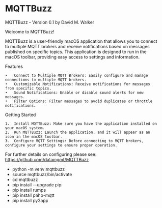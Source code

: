 # MQTTBuzz

MQTTBuzz - Version 0.1 by David M. Walker

Welcome to MQTTBuzz!

MQTTBuzz is a user-friendly macOS application that allows you to connect to multiple MQTT brokers and receive notifications based on messages published on specific topics. This application is designed to run in the macOS toolbar, providing easy access to settings and information.

Features

	•	Connect to Multiple MQTT Brokers: Easily configure and manage connections to multiple MQTT brokers.
	•	Customizable Notifications: Receive notifications for messages from specific topics.
	•	Sound Notifications: Enable or disable sound alerts for new messages.
	•	Filter Options: Filter messages to avoid duplicates or throttle notifications.

Getting Started

	1.	Install MQTTBuzz: Make sure you have the application installed on your macOS system.
	2.	Run MQTTBuzz: Launch the application, and it will appear as an icon in the macOS toolbar.
	3.	Configure MQTT Settings: Before connecting to MQTT brokers, configure your settings to ensure proper operation.

For further details on configuring please see: 
https://github.com/datamgmt/MQTTBuzz


* python -m venv mqttbuzz
* source mqttbuzz/bin/activate
* cd mqttbuzz
* pip install --upgrade pip
* pip install rumps
* pip install paho-mqtt
* pip install py2app 
